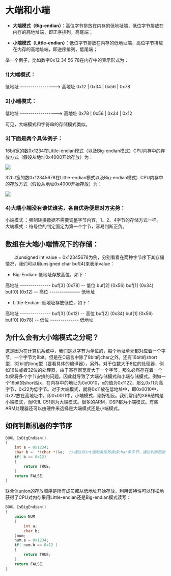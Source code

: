 # 大端和小端

- **大端模式（Big-endian）**：高位字节排放在内存的低地址端，低位字节排放在内存的高地址端，即正序排列，高尾端；

- **小端模式（Little-endian）**：低位字节排放在内存的低地址端，高位字节排放在内存的高地址端，即逆序排列，低尾端；

举一个例子，比如数字0x12 34 56 78在内存中的表示形式为：

### 1)大端模式：

低地址 -----------------> 高地址
0x12  |  0x34  |  0x56  |  0x78

### 2)小端模式：

低地址 ------------------> 高地址
0x78  |  0x56  |  0x34  |  0x12

可见，大端模式和字符串的存储模式类似。

### 3)下面是两个具体例子：

16bit宽的数0x1234在Little-endian模式（以及Big-endian模式）CPU内存中的存放方式（假设从地址0x4000开始存放）为：

![](/uploads/upload_522e084378cfeda924026e71bffb1ee1.png)

32bit宽的数0x12345678在Little-endian模式以及Big-endian模式）CPU内存中的存放方式（假设从地址0x4000开始存放）为：

![](/uploads/upload_36d7f7c7297fa633be21d6a804be9a28.png)


### 4)大端小端没有谁优谁劣，各自优势便是对方劣势：

小端模式 ：强制转换数据不需要调整字节内容，1、2、4字节的存储方式一样。
大端模式 ：符号位的判定固定为第一个字节，容易判断正负。

## 数组在大端小端情况下的存储：

　　以unsigned int value = 0x12345678为例，分别看看在两种字节序下其存储情况，我们可以用unsigned char buf[4]来表示value：

- Big-Endian: 低地址存放高位，如下：

高地址
        ---------------
        buf[3] (0x78) -- 低位
        buf[2] (0x56)
        buf[1] (0x34)
        buf[0] (0x12) -- 高位
        ---------------
低地址


- Little-Endian: 低地址存放低位，如下：

高地址
        ---------------
        buf[3] (0x12) -- 高位
        buf[2] (0x34)
        buf[1] (0x56)
        buf[0] (0x78) -- 低位
        --------------
低地址

## 为什么会有大小端模式之分呢？

这是因为在计算机系统中，我们是以字节为单位的，每个地址单元都对应着一个字节，一个字节为8bit。但是在C语言中除了8bit的char之外，还有16bit的short型，32bit的long型（要看具体的编译器），另外，对于位数大于8位的处理器，例如16位或者32位的处理器，由于寄存器宽度大于一个字节，那么必然存在着一个如果将多个字节安排的问题。因此就导致了大端存储模式和小端存储模式。例如一个16bit的short型x，在内存中的地址为0x0010，x的值为0x1122，那么0x11为高字节，0x22为低字节。对于大端模式，就将0x11放在低地址中，即0x0010中，0x22放在高地址中，即0x0011中。小端模式，刚好相反。我们常用的X86结构是小端模式，而KEIL C51则为大端模式。很多的ARM，DSP都为小端模式。有些ARM处理器还可以由硬件来选择是大端模式还是小端模式。

## 如何判断机器的字节序

```c
BOOL IsBigEndian()  
{  
    int a = 0x1234;  
    char b =  *(char *)&a;  //通过将int强制类型转换成char单字节，通过判断起始存储位置。即等于 取b等于a的低地址部分  
    if( b == 0x12)  
    {  
        return TRUE;  
    }  
    return FALSE;  
}
```

联合体union的存放顺序是所有成员都从低地址开始存放，利用该特性可以轻松地获得了CPU对内存采用Little-endian还是Big-endian模式读写：

```c
BOOL IsBigEndian()  
{  
    union NUM  
    {  
        int a;  
        char b;  
    }num;  
    num.a = 0x1234;  
    if( num.b == 0x12 )  
    {  
        return TRUE;  
    }  
    return FALSE;  
}
```